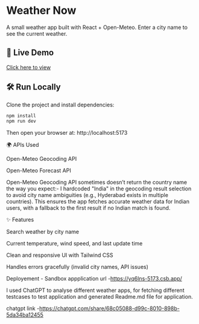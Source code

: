 # Weather Now

A small weather app built with React + Open-Meteo. Enter a city name to see the current weather.

## 🚀 Live Demo

[Click here to view](https://your-deploy-link)

## 🛠️ Run Locally

Clone the project and install dependencies:

```bash
npm install
npm run dev
```

Then open your browser at:
http://localhost:5173

🌍 APIs Used

Open-Meteo Geocoding API

Open-Meteo Forecast API

Open-Meteo Geocoding API sometimes doesn’t return the country name the way you expect:-
I hardcoded "India" in the geocoding result selection to avoid city name ambiguities (e.g., Hyderabad exists in multiple countries). This ensures the app fetches accurate weather data for Indian users, with a fallback to the first result if no Indian match is found.

✨ Features

Search weather by city name

Current temperature, wind speed, and last update time

Clean and responsive UI with Tailwind CSS

Handles errors gracefully (invalid city names, API issues)

Deployement - Sandbox
appplication url -https://yq6lns-5173.csb.app/

I used ChatGPT to analyse different weather apps, for fetching different testcases to test application and generated Readme.md file for application.

chatgpt link -https://chatgpt.com/share/68c05088-d99c-8010-898b-5da34ba12455

